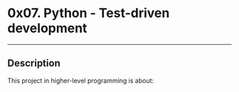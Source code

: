 # 0x07. Python - Test-driven development
---
## Description

This project in higher-level programming is about:
